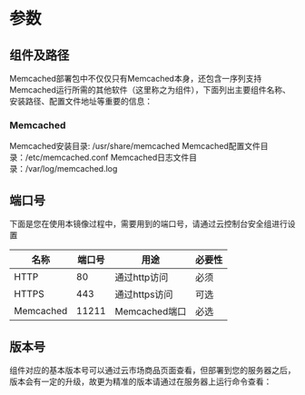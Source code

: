 # 参数

## 组件及路径

Memcached部署包中不仅仅只有Memcached本身，还包含一序列支持Memcached运行所需的其他软件（这里称之为组件），下面列出主要组件名称、安装路径、配置文件地址等重要的信息：

### Memcached

Memcached安装目录: /usr/share/memcached
Memcached配置文件目录：/etc/memcached.conf
Memcached日志文件目录：/var/log/memcached.log
## 端口号

下面是您在使用本镜像过程中，需要用到的端口号，请通过云控制台安全组进行设置

| 名称 | 端口号 | 用途 |  必要性 |
| --- | --- | --- | --- |
| HTTP | 80 | 通过http访问 | 必须 |
| HTTPS | 443 | 通过https访问 | 可选 |
| Memcached | 11211 | Memcached端口 | 必选 |

## 版本号

组件对应的基本版本号可以通过云市场商品页面查看，但部署到您的服务器之后，版本会有一定的升级，故更为精准的版本请通过在服务器上运行命令查看：
